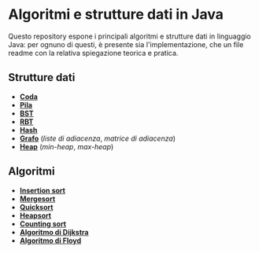 # Algoritmi e strutture dati in Java

Questo repository espone i principali algoritmi e strutture dati in linguaggio Java: per ognuno di questi, è presente sia l'implementazione, che un file readme con la relativa spiegazione teorica e pratica.

## Strutture dati

* **[Coda](src/main/java/model/struct/Coda/CODA.md)**
* **[Pila](src/main/java/model/struct/Pila/PILA.md)**
* **[BST](src/main/java/model/struct/BST/BST.md)**
* **[RBT](src/main/java/model/struct/RBT/RBT.md)**
* **[Hash](src/main/java/model/struct/Hash/HASH.md)**
* **[Grafo](src/main/java/model/struct/Grafo/GRAFO.md)** (*liste di adiacenza*, *matrice di adiacenza*)
* **[Heap](src/main/java/model/struct/Heap/HEAP.md)** (*min-heap*, *max-heap*)

## Algoritmi

* **[Insertion sort](src/main/java/model/algorithm/InsertionSort/INSERTIONSORT.md)**
* **[Mergesort](src/main/java/model/algorithm/Mergesort/MERGESORT.md)**
* **[Quicksort](src/main/java/model/algorithm/QuickSort/QUICKSORT.md)**
* **[Heapsort](src/main/java/model/algorithm/Heapsort/HEAPSORT.md)**
* **[Counting sort](src/main/java/model/algorithm/CountingSort/COUNTINGSORT.md)**
* **[Algoritmo di Dijkstra](src/main/java/model/struct/CountingSort/COUNTINGSORT.md)**
* **[Algoritmo di Floyd](src/main/java/model/algorithm/CountingSort/COUNTINGSORT.md)**
